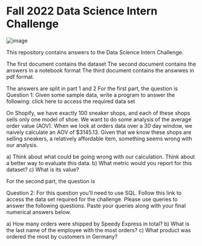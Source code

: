 # Fall 2022 Data Science Intern Challenge 

![image](https://user-images.githubusercontent.com/76915162/169711964-6787f640-49dc-41fa-a54f-8bf25af164a7.png)

This repository contains answers to the Data Science Intern Challenge.

The first document contains the dataset 
The second document contains the answers in a notebook format 
The third document contains the answwes in pdf format.


The answers are split in part 1 and 2
For the first part, the question is 
Question 1: Given some sample data, write a program to answer the following: click here to access the required data set

On Shopify, we have exactly 100 sneaker shops, and each of these shops sells only one model of shoe. We want to do some analysis of the average order value (AOV). When we look at orders data over a 30 day window, we naively calculate an AOV of $3145.13. Given that we know these shops are selling sneakers, a relatively affordable item, something seems wrong with our analysis. 

a) Think about what could be going wrong with our calculation. Think about a better way to evaluate this data. 
b) What metric would you report for this dataset?
c) What is its value?


For the second part, the question is 

Question 2: For this question you’ll need to use SQL. Follow this link to access the data set required for the challenge. Please use queries to answer the following questions. Paste your queries along with your final numerical answers below.

a) How many orders were shipped by Speedy Express in total?
b) What is the last name of the employee with the most orders?
c) What product was ordered the most by customers in Germany?

